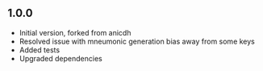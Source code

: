 ## 1.0.0

- Initial version, forked from anicdh
- Resolved issue with mneumonic generation bias away from some keys
- Added tests
- Upgraded dependencies